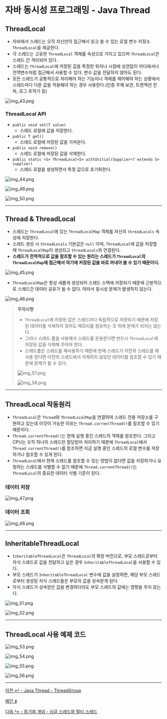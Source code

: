 # 자바 동시성 프로그래밍 - Java Thread

## ThreadLocal

- 자바에서 스레드는 오직 자신만이 접근해서 읽고 쓸 수 있는 로컬 변수 저장소 `ThreadLocal`을 제공한다.
- 각 스레드는 고유한 `ThreadLocal` 객체를 속성으로 가지고 있으며 `ThreadLocal`은 스레드 간 격리되어 있다.
- 스레드는 `ThreadLocal`에 저장된 값을 특정한 위치나 시점에 상관없이 어디에서나 전역변수처럼 접근해서 사용할 수 있다. 변수 값을 전달하지 않아도 된다.
- 모든 스레드가 공통적으로 처리해야 하는 기능이나 객체를 제어해야 하는 상황에서 스레드마다 다른 값을 적용해야 하는 경우 사용한다.(인증 주체 보관, 트랜잭션 전파, 로그 추적기 등)

![img_43.png](image/img_43.png)

### ThreadLocal API

- `public void set(T value)`
  - 스레드 로컬에 값을 저장한다.
- `public T get()`
  - 스레드 로컬에 저장된 값을 가져온다.
- `public void remove()`
  - 스레드 로컬에 저장된 값을 삭제한다.
- `public static <S> ThreadLocal<S> withInitial(Supplier<? extends S> supplier)`
  - 스레드 로컬을 생성하면서 특정 값으로 초기화한다.

![img_44.png](image/img_44.png)

![img_49.png](image/img_49.png)

![img_50.png](image/img_50.png)

---

## Thread & ThreadLocal

- 스레드는 `ThreadLocal`에 있는 `ThreadLocalMap` 객체를 자신의 `threadLocals` 속성에 저장한다.
- 스레드 생성 시 `threadLocals` 기본값은 `null` 이며, `ThreadLocal`에 값을 저장할 때 `ThreadLocalMap`이 생성되고 `threadLocals`와 연결된다.
- **스레드가 전역적으로 값을 참조할 수 있는 원리는 스레드가 `ThreadLocal`의 `ThreadLocalMap`에 접근해서 여기에 저장된 값을 바로 꺼내어 쓸 수 있기 때문이다.**

![img_45.png](image/img_45.png)

- `ThreadLocalMap`은 항상 새롭게 생성되어 스레드 스택에 저장되기 때문에 근본적으로 스레드간 데이터 공유가 될 수 없다. 따라서 동시성 문제가 발생하지 않는다.

![img_46.png](image/img_46.png)

> **주의사항**
> - `ThreadLocal`에 저장된 값은 스레드마다 독립적으로 저장되기 때문에 저장된 데이터를 삭제하지 않아도 메모리를 점유하는 것 외에 문제가 되지는 않는다.
> - 그러나 스레드 풀을 사용해서 스레드를 운용한다면 반드시 `ThreadLocal`에 저장된 값을 삭제해 주어야 한다.
> - 스레드풀은 스레드를 재사용하기 때문에 현재 스레드가 이전의 스레드를 재사용 한다면 이전의 스레드에서 삭제하지 않았던 데이터를 참조할 수 있기 때문에 문제가 될 수 있다.
> 
> ![img_57.png](image/img_57.png)
> 
> ![img_58.png](image/img_58.png)

---

## ThreadLocal 작동원리

- `ThreadLocal`은 `Thread`와 `ThreadLocalMap`을 연결하여 스레드 전용 저장소를 구현하고 있는데 이것이 가능한 이유는 `Thread.currentThread()`를 참조할 수 있기 때문이다.
- `Thread.currentThread()`는 현재 실행 중인 스레드의 객체를 참조한다. 그리고 CPU는 오직 하나의 스레드만 할당받아 처리하기 때문에 `ThreadLocal`에서
  `Thread.currentThread()`를 참조하면 지금 실행 중인 스레드의 로컬 변수를 저장하거나 참조할 수 있게 된다.
- `ThreadLocal`에서 현재 스레드를 참조할 수 있는 방법이 없다면 값을 저장하거나 요청하는 스레드를 식별할 수 없기 때문에 `Thread.currentThread()`는 `ThreadLocal`의 중요한 데이터 식별 기준이 된다.

### 데이터 저장

![img_47.png](image/img_47.png)

### 데이터 조회

![img_48.png](image/img_48.png)

---

## InheritableThreadLocal

- `InheritableThreadLocal`은 `ThreadLocal`의 확장 버전으로, 부모 스레드로부터 자식 스레드로 값을 전달하고 싶은 경우 `InheritableThreadLocal`을 사용할 수 있다.
- 부모 스레드가 `InheritableThreadLocal` 변수에 값을 설정하면, 해당 부모 스레드로부터 생성된 자식 스레드들은 부모의 값을 상속받게 된다.
- 자식 스레드가 상속받은 값을 변경하더라도 부모 스레드의 값에는 영향을 주지 않는다.

![img_51.png](image/img_51.png)

![img_52.png](image/img_52.png)

---

## ThreadLocal 사용 예제 코드

![img_53.png](image/img_53.png)

![img_54.png](image/img_54.png)

![img_55.png](image/img_55.png)

![img_56.png](image/img_56.png)

---

[이전 ↩️ - Java Thread - ThreadGroup](https://github.com/genesis12345678/TIL/blob/main/Java/reactive/javathread/%ED%99%9C%EC%9A%A9/ThreadGroup.md)

[메인 ⏫](https://github.com/genesis12345678/TIL/blob/main/Java/reactive/Main.md)

[다음 ↪️ - 동기화 개념 - 싱글 스레드와 멀티 스레드]()